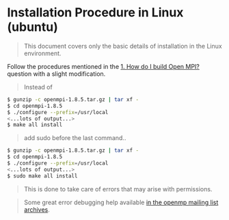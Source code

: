 # Installation Procedure in Linux (ubuntu)

> This document covers only the basic details of installation in the Linux environment.

Follow the procedures mentioned in the [1. How do I build Open MPI?](https://www.open-mpi.org/faq/?category=building) question with a slight modification.


>Instead of 
```sh
$ gunzip -c openmpi-1.8.5.tar.gz | tar xf -
$ cd openmpi-1.8.5
$ ./configure --prefix=/usr/local
<...lots of output...>
$ make all install
```

>add sudo before the last command..

```sh
$ gunzip -c openmpi-1.8.5.tar.gz | tar xf -
$ cd openmpi-1.8.5
$ ./configure --prefix=/usr/local
<...lots of output...>
$ sudo make all install
```
> This is done to take care of errors that may arise with permissions.

> Some great error debugging help available [in the openmp mailing list archives](https://www.open-mpi.org/community/lists/).
